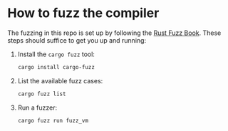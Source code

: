 # How to fuzz the compiler

The fuzzing in this repo is set up by following the [Rust Fuzz Book](https://rust-fuzz.github.io/book/).
These steps should suffice to get you up and running:

1. Install the `cargo fuzz` tool:

   ```bash
   cargo install cargo-fuzz
   ```

2. List the available fuzz cases:

   ```bash
   cargo fuzz list
   ```

3. Run a fuzzer:

   ```bash
   cargo fuzz run fuzz_vm
   ```

